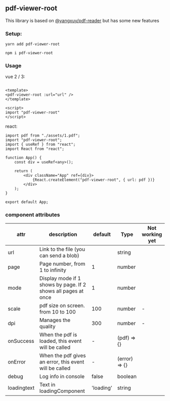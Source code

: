 ## pdf-viewer-root

This library is based on <a href="https://www.npmjs.com/package/@yangxuy/pdf-reader">@yangxuy/pdf-reader</a> but has some new features

### Setup:

```
yarn add pdf-viewer-root
```

```
npm i pdf-viewer-root
```

### Usage

vue 2 / 3:

```

<template>
<pdf-viewer-root :url="url" />
</template>

<script>
import "pdf-viewer-root"
</script>

```

react:

```
import pdf from "./assets/1.pdf";
import "pdf-viewer-root";
import { useRef } from "react";
import React from "react";

function App() {
    const div = useRef<any>();

    return (
        <div className="App" ref={div}>
            {React.createElement("pdf-viewer-root", { url: pdf })}
        </div>
    );
}

export default App;
```


### component attributes

| attr          | description                                                   | default | Type          |Not working yet |
|---------------|---------------------------------------------------------------|---------|---------------|----------------|
| url           | Link to the file (you can send a blob)                        |         | string        |                |
| page          | Page number, from 1 to infinity                               | 1       | number        |                |
| mode          | Display mode if 1 shows by page. If 2 shows all pages at once | 1       | number        |                |
| scale         | pdf size on screen. from 10 to 100                            | 100     | number        |        -       |
| dpi           | Manages the quality                                           | 300     | number        |        -       |
| onSuccess     | When the pdf is loaded, this event will be called             | -       | (pdf) => {}   |                |
| onError       | When the pdf gives an error, this event will be called        | -       | (error) => {} |                |
| debug         | Log info in console                                           | false   | boolean       |                |
| loadingtext   | Text in loadingComponent                                      |'loading'| string        |                |